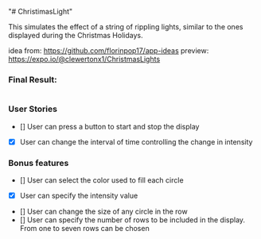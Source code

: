 "# ChristimasLight" 

This simulates the effect of a string of rippling lights, similar to the ones displayed during the Christmas Holidays.

idea from: https://github.com/florinpop17/app-ideas
preview: https://expo.io/@clewertonx1/ChristmasLights

### Final Result:

<img src="" >


### User Stories

 - [] User can press a button to start and stop the display
 - [x] User can change the interval of time controlling the change in intensity
 
### Bonus features
- [] User can select the color used to fill each circle
- [x] User can specify the intensity value
- [] User can change the size of any circle in the row
- [] User can specify the number of rows to be included in the display. From one to seven rows can be chosen
